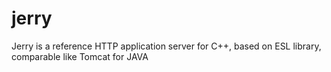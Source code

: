 # jerry
Jerry is a reference HTTP application server for C++, based on ESL library, comparable like Tomcat for JAVA
